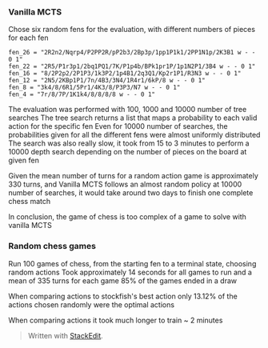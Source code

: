 ### Vanilla MCTS

Chose six random fens for the evaluation, with different numbers of pieces for each fen
```
fen_26 = "2R2n2/Nqrp4/P2PP2R/pP2b3/2Bp3p/1pp1P1k1/2PP1N1p/2K3B1 w - - 0 1"
fen_22 = "2R5/P1r3p1/2bq1PQ1/7K/P1p4b/BPk1pr1P/1p1N2P1/3B4 w - - 0 1"
fen_16 = "8/2P2p2/2P1P3/1k3P2/1p4B1/2q3Q1/Kp2r1P1/R3N3 w - - 0 1"
fen_12 = "2N5/2KBp1P1/7n/4B3/3N4/1R4r1/6kP/8 w - - 0 1"
fen_8 = "3k4/8/6R1/5Pr1/4K3/8/P3P3/N7 w - - 0 1"
fen_4 = "7r/8/7P/1K1k4/8/8/8/8 w - - 0 1"
```
The evaluation was performed with 100, 1000 and 10000 number of tree searches
The tree search returns a list that maps a probability to each valid action for the specific fen
Even for 10000 number of searches, the probabilities given for all the different fens were almost uniformly distributed
The search was also really slow, it took from 15 to 3 minutes to perform a 10000 depth search depending on the number of pieces on the board at given fen

Given the mean number of turns for a random action game is approximately 330 turns, and Vanilla MCTS follows an almost random policy at 10000 number of searches, it would take around two days to finish one complete chess match

In conclusion, the game of chess is too complex of a game to solve with vanilla MCTS

### Random chess games

Run 100 games of chess, from the starting fen to a terminal state, choosing random actions
Took approximately 14 seconds for all games to run and a mean of 335 turns for each game
85% of the games ended in a draw 

When comparing actions to stockfish's best action only 13.12% of the actions chosen randomly were the optimal actions

When comparing actions it took much longer to train ~ 2 minutes


> Written with [StackEdit](https://stackedit.io/).
